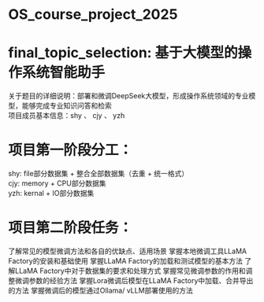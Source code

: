 # OS_course_project_2025
# final_topic_selection: 基于大模型的操作系统智能助手
关于题目的详细说明：部署和微调DeepSeek大模型，形成操作系统领域的专业模型，能够完成专业知识问答和检索  
项目成员基本信息：shy 、 cjy 、 yzh  
# 项目第一阶段分工：  
shy: file部分数据集 + 整合全部数据集（去重 + 统一格式）  
cjy: memory + CPU部分数据集  
yzh: kernal + IO部分数据集  
# 项目第二阶段任务： 
了解常见的模型微调方法和各自的优缺点、适用场景 
掌握本地微调工具LLaMA Factory的安装和基础使用 
掌握LLaMA Factory的加载和测试模型的基本方法 
了解LLaMA Factory中对于数据集的要求和处理方式 
掌握常见微调参数的作用和调整微调参数的经验方法 
掌握Lora微调后模型在LLaMA Factory中加载、合并导出的方法 
掌握微调后的模型通过Ollama/ vLLM部署使用的方法 
